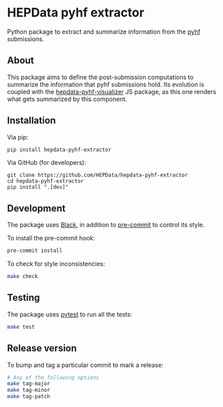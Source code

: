 # HEPData pyhf extractor

Python package to extract and summarize information from the [pyhf][pyhf-repository] submissions.


## About
This package aims to define the post-submission computations to summarize the information that pyhf
submissions hold. Its evolution is coupled with the [hepdata-pyhf-visualizer][pyhf-visualizer-repo]
JS package, as this one renders what gets summarized by this component.


## Installation

Via pip:
```sh
pip install hepdata-pyhf-extractor
```

Via GitHub (for developers):
```
git clone https://github.com/HEPData/hepdata-pyhf-extractor
cd hepdata-pyhf-extractor
pip install ".[dev]"
```


## Development
The package uses [Black][black-web], in addition to [pre-commit][pre-commit-web] to control its style.

To install the pre-commit hook:
```sh
pre-commit install
```

To check for style inconsistencies:
```sh
make check
```


## Testing
The package uses [pytest][pytest-web] to run all the tests:

```sh
make test
```


## Release version
To bump and tag a particular commit to mark a release:

```sh
# Any of the following options
make tag-major
make tag-minor
make tag-patch
```


[black-web]: https://black.readthedocs.io/en/stable/
[pre-commit-web]: https://pre-commit.com/
[pyhf-repository]: https://github.com/scikit-hep/pyhf
[pyhf-visualizer-repo]: https://github.com/HEPData/hepdata-pyhf-visualizer
[pytest-web]: https://docs.pytest.org/en/stable/
